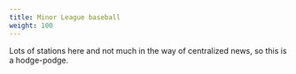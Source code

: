 ```yaml
---
title: Minor League baseball
weight: 100
---
```

Lots of stations here and not much in the way of
centralized news, so this is a hodge-podge.
